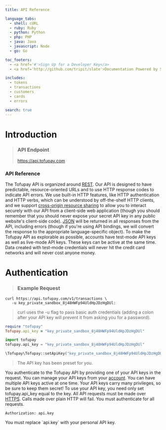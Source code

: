 ```yaml
---
title: API Reference

language_tabs:
  - shell: cURL
  - ruby: Ruby
  - python: Python
  - php: PHP
  - java: Java
  - javascript: Node
  - go: Go

toc_footers:
  - <a href='#'>Sign Up for a Developer Key</a>
  - <a href='http://github.com/tripit/slate'>Documentation Powered by Slate</a>

includes:
  - tokens
  - transactions
  - customers
  - cards
  - errors

search: true
---
```


# Introduction

> ### API Endpoint
> https://api.tofupay.com

### API Reference

The Tofupay API is organized around [REST](http://en.wikipedia.org/wiki/Representational_state_transfer). Our API is designed to have predictable, resource-oriented URLs and to use HTTP response codes to indicate API errors. We use built-in HTTP features, like HTTP authentication and HTTP verbs, which can be understood by off-the-shelf HTTP clients, and we support [cross-origin resource sharing](http://en.wikipedia.org/wiki/Cross-origin_resource_sharing) to allow you to interact securely with our API from a client-side web application (though you should remember that you should never expose your secret API key in any public website's client-side code). [JSON](http://www.json.org/) will be returned in all responses from the API, including errors (though if you're using API bindings, we will convert the response to the appropriate language-specific object).
To make the Tofupay API as explorable as possible, accounts have test-mode API keys as well as live-mode API keys. These keys can be active at the same time. Data created with test-mode credentials will never hit the credit card networks and will never cost anyone money.











# Authentication

> ### Example Request

```shell
curl https://api.tofupay.com/v1/transactions \
   -u key_private_sandbox_8j48HWFp94UldHpJDzHgDUl:
```

> curl uses the -u flag to pass basic auth credentials (adding a colon after your API key will prevent it from asking you for a password).


```ruby
require "tofupay"
Tofupay.api_key = "key_private_sandbox_8j48HWFp94UldHpJDzHgDUl"
```

```python
import tofupay
tofupay.api_key = "key_private_sandbox_8j48HWFp94UldHpJDzHgDUl"
```

```php
\Tofupay\Tofupay::setApiKey("key_private_sandbox_8j48HWFp94UldHpJDzHgDUl");
```

> The API key has been preset for you.

You authenticate to the Tofupay API by providing one of your API keys in the request. You can manage your API keys from your [account](https://dashboard-staging.tofupay.com). You can have multiple API keys active at one time. Your API keys carry many privileges, so be sure to keep them secret!
To use your API key, you need only set tofupay.api_key equal to the key. 
All API requests must be made over [HTTPS](http://en.wikipedia.org/wiki/HTTPS). Calls made over plain HTTP will fail. You must authenticate for all requests.

`Authorization: api.key`

<aside class="notice">
You must replace `api.key` with your personal API key.
</aside>
